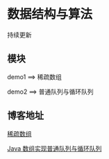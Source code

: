 # 数据结构与算法

持续更新

## 模块

demo1 ==> 稀疏数组

demo2 ==> 普通队列与循环队列

## 博客地址

[稀疏数组](https://blog.csdn.net/qq_44713454/article/details/108570361)

[Java 数组实现普通队列与循环队列](https://blog.csdn.net/qq_44713454/article/details/108628439)
